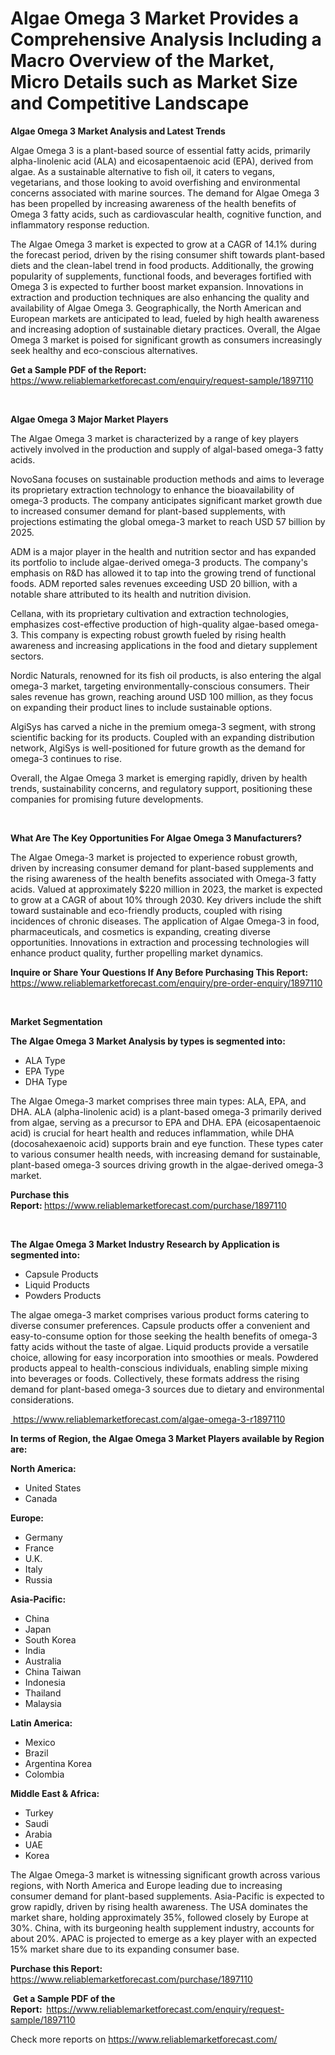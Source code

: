 <p><h1>Algae Omega 3 Market Provides a Comprehensive Analysis Including a Macro Overview of the Market, Micro Details such as Market Size and Competitive Landscape</h1></p><p><strong>Algae Omega 3 Market Analysis and Latest Trends</strong></p>
<p><p>Algae Omega 3 is a plant-based source of essential fatty acids, primarily alpha-linolenic acid (ALA) and eicosapentaenoic acid (EPA), derived from algae. As a sustainable alternative to fish oil, it caters to vegans, vegetarians, and those looking to avoid overfishing and environmental concerns associated with marine sources. The demand for Algae Omega 3 has been propelled by increasing awareness of the health benefits of Omega 3 fatty acids, such as cardiovascular health, cognitive function, and inflammatory response reduction.</p><p>The Algae Omega 3 market is expected to grow at a CAGR of 14.1% during the forecast period, driven by the rising consumer shift towards plant-based diets and the clean-label trend in food products. Additionally, the growing popularity of supplements, functional foods, and beverages fortified with Omega 3 is expected to further boost market expansion. Innovations in extraction and production techniques are also enhancing the quality and availability of Algae Omega 3. Geographically, the North American and European markets are anticipated to lead, fueled by high health awareness and increasing adoption of sustainable dietary practices. Overall, the Algae Omega 3 market is poised for significant growth as consumers increasingly seek healthy and eco-conscious alternatives.</p></p>
<p><strong>Get a Sample PDF of the Report:&nbsp;</strong> <a href="https://www.reliablemarketforecast.com/enquiry/request-sample/1897110?utm_campaign=2533&utm_medium=2&utm_source=Github&utm_content=ia&utm_term=02042025&utm_id=algae-omega-3">https://www.reliablemarketforecast.com/enquiry/request-sample/1897110</a></p>
<p>&nbsp;</p>
<p><strong>Algae Omega 3 Major Market Players</strong></p>
<p><p>The Algae Omega 3 market is characterized by a range of key players actively involved in the production and supply of algal-based omega-3 fatty acids. </p><p>NovoSana focuses on sustainable production methods and aims to leverage its proprietary extraction technology to enhance the bioavailability of omega-3 products. The company anticipates significant market growth due to increased consumer demand for plant-based supplements, with projections estimating the global omega-3 market to reach USD 57 billion by 2025.</p><p>ADM is a major player in the health and nutrition sector and has expanded its portfolio to include algae-derived omega-3 products. The company's emphasis on R&D has allowed it to tap into the growing trend of functional foods. ADM reported sales revenues exceeding USD 20 billion, with a notable share attributed to its health and nutrition division.</p><p>Cellana, with its proprietary cultivation and extraction technologies, emphasizes cost-effective production of high-quality algae-based omega-3. This company is expecting robust growth fueled by rising health awareness and increasing applications in the food and dietary supplement sectors.</p><p>Nordic Naturals, renowned for its fish oil products, is also entering the algal omega-3 market, targeting environmentally-conscious consumers. Their sales revenue has grown, reaching around USD 100 million, as they focus on expanding their product lines to include sustainable options.</p><p>AlgiSys has carved a niche in the premium omega-3 segment, with strong scientific backing for its products. Coupled with an expanding distribution network, AlgiSys is well-positioned for future growth as the demand for omega-3 continues to rise.</p><p>Overall, the Algae Omega 3 market is emerging rapidly, driven by health trends, sustainability concerns, and regulatory support, positioning these companies for promising future developments.</p></p>
<p>&nbsp;</p>
<p><strong>What Are The Key Opportunities For Algae Omega 3 Manufacturers?</strong></p>
<p><p>The Algae Omega-3 market is projected to experience robust growth, driven by increasing consumer demand for plant-based supplements and the rising awareness of the health benefits associated with Omega-3 fatty acids. Valued at approximately $220 million in 2023, the market is expected to grow at a CAGR of about 10% through 2030. Key drivers include the shift toward sustainable and eco-friendly products, coupled with rising incidences of chronic diseases. The application of Algae Omega-3 in food, pharmaceuticals, and cosmetics is expanding, creating diverse opportunities. Innovations in extraction and processing technologies will enhance product quality, further propelling market dynamics.</p></p>
<p><strong>Inquire or Share Your Questions If Any Before Purchasing This Report:</strong> <a href="https://www.reliablemarketforecast.com/enquiry/pre-order-enquiry/1897110?utm_campaign=2533&utm_medium=2&utm_source=Github&utm_content=ia&utm_term=02042025&utm_id=algae-omega-3">https://www.reliablemarketforecast.com/enquiry/pre-order-enquiry/1897110</a></p>
<p>&nbsp;</p>
<p><strong>Market Segmentation</strong></p>
<p><strong>The Algae Omega 3 Market Analysis by types is segmented into:</strong></p>
<p><ul><li>ALA Type</li><li>EPA Type</li><li>DHA Type</li></ul></p>
<p><p>The Algae Omega-3 market comprises three main types: ALA, EPA, and DHA. ALA (alpha-linolenic acid) is a plant-based omega-3 primarily derived from algae, serving as a precursor to EPA and DHA. EPA (eicosapentaenoic acid) is crucial for heart health and reduces inflammation, while DHA (docosahexaenoic acid) supports brain and eye function. These types cater to various consumer health needs, with increasing demand for sustainable, plant-based omega-3 sources driving growth in the algae-derived omega-3 market.</p></p>
<p><strong>Purchase this Report:&nbsp;</strong><a href="https://www.reliablemarketforecast.com/purchase/1897110?utm_campaign=2533&utm_medium=2&utm_source=Github&utm_content=ia&utm_term=02042025&utm_id=algae-omega-3">https://www.reliablemarketforecast.com/purchase/1897110</a></p>
<p>&nbsp;</p>
<p><strong>The Algae Omega 3 Market Industry Research by Application is segmented into:</strong></p>
<p><ul><li>Capsule Products</li><li>Liquid Products</li><li>Powders Products</li></ul></p>
<p><p>The algae omega-3 market comprises various product forms catering to diverse consumer preferences. Capsule products offer a convenient and easy-to-consume option for those seeking the health benefits of omega-3 fatty acids without the taste of algae. Liquid products provide a versatile choice, allowing for easy incorporation into smoothies or meals. Powdered products appeal to health-conscious individuals, enabling simple mixing into beverages or foods. Collectively, these formats address the rising demand for plant-based omega-3 sources due to dietary and environmental considerations.</p></p>
<p><a href="https://www.reliablemarketforecast.com/algae-omega-3-r1897110?utm_campaign=2533&utm_medium=2&utm_source=Github&utm_content=ia&utm_term=02042025&utm_id=algae-omega-3">&nbsp;https://www.reliablemarketforecast.com/algae-omega-3-r1897110</a></p>
<p><strong>In terms of Region, the Algae Omega 3 Market Players available by Region are:</strong></p>
<p>
    <p> <strong> North America: </strong>
        <ul>
            <li>United States</li>
            <li>Canada</li>
        </ul>
        </p> 
    <p> <strong> Europe: </strong>
        <ul>
            <li>Germany</li>
            <li>France</li>
            <li>U.K.</li>
            <li>Italy</li>
            <li>Russia</li>
        </ul>
        </p> 
    <p> <strong> Asia-Pacific: </strong>
        <ul>
            <li>China</li>
            <li>Japan</li>
            <li>South Korea</li>
            <li>India</li>
            <li>Australia</li>
            <li>China Taiwan</li>
            <li>Indonesia</li>
            <li>Thailand</li>
            <li>Malaysia</li>
        </ul>
        </p> 
    <p> <strong> Latin America: </strong>
        <ul>
            <li>Mexico</li>
            <li>Brazil</li>
            <li>Argentina Korea</li>
            <li>Colombia</li>
        </ul>
        </p> 
    <p> <strong> Middle East & Africa: </strong>
        <ul>
            <li>Turkey</li>
            <li>Saudi</li>
            <li>Arabia</li>
            <li>UAE</li>
            <li>Korea</li>
        </ul>
    </p>
    </p>
<p><p>The Algae Omega-3 market is witnessing significant growth across various regions, with North America and Europe leading due to increasing consumer demand for plant-based supplements. Asia-Pacific is expected to grow rapidly, driven by rising health awareness. The USA dominates the market share, holding approximately 35%, followed closely by Europe at 30%. China, with its burgeoning health supplement industry, accounts for about 20%. APAC is projected to emerge as a key player with an expected 15% market share due to its expanding consumer base.</p></p>
<p><strong>Purchase this Report: </strong><a href="https://www.reliablemarketforecast.com/purchase/1897110?utm_campaign=2533&utm_medium=2&utm_source=Github&utm_content=ia&utm_term=02042025&utm_id=algae-omega-3">https://www.reliablemarketforecast.com/purchase/1897110</a></p>
<p>&nbsp;<strong>Get a Sample PDF of the Report:&nbsp;&nbsp;</strong><a href="https://www.reliablemarketforecast.com/enquiry/request-sample/1897110?utm_campaign=2533&utm_medium=2&utm_source=Github&utm_content=ia&utm_term=02042025&utm_id=algae-omega-3">https://www.reliablemarketforecast.com/enquiry/request-sample/1897110</a></p>
<p><strong></strong></p>
<p>Check more reports on <a href="https://www.reliablemarketforecast.com/?utm_campaign=2533&utm_medium=2&utm_source=Github&utm_content=ia&utm_term=02042025&utm_id=algae-omega-3">https://www.reliablemarketforecast.com/</a></p>